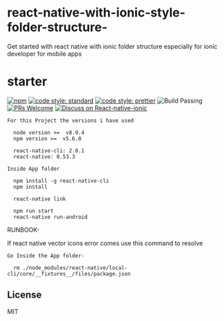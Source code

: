# react-native-with-ionic-style-folder-structure-
Get started with react native with ionic folder structure especially for ionic developer for mobile apps

# starter
[![npm](https://img.shields.io/badge/npm%20-v0.0.2-red.svg)](https://www.npmjs.com/package/react-native-with-ionic-style-folder-structure)
[![code style: standard](https://img.shields.io/badge/code_style-standard-brightgreen.svg)](https://standardjs.com)
[![code style: prettier](https://img.shields.io/badge/code_style-prettier-ff69b4.svg)](https://prettier.io/)
![Build Passing](https://img.shields.io/badge/build-passing-brightgreen.svg)
[![PRs Welcome](https://img.shields.io/badge/PRs-welcome-brightgreen.svg?style=flat-square)](http://makeapullrequest.com)
[![Discuss on React-native-ionic](https://img.shields.io/badge/Discuss-react--native%20ionic-blue.svg)](https://github.com/hariprasadkool/react-native-with-ionic-style-folder-structure-)

```
For this Project the versions i have used 

  node version >=  v8.9.4
  npm version >=  v5.6.0

  react-native-cli: 2.0.1
  react-native: 0.53.3

Inside App folder

  npm install -g react-native-cli
  npm install

  react-native link
    
  npm run start
  react-native run-android

``` 

RUNBOOK-

If react native vector icons error comes use this command to resolve

``` 
Go Inside the App folder-

  rm ./node_modules/react-native/local-cli/core/__fixtures__/files/package.json

``` 

## License

MIT

